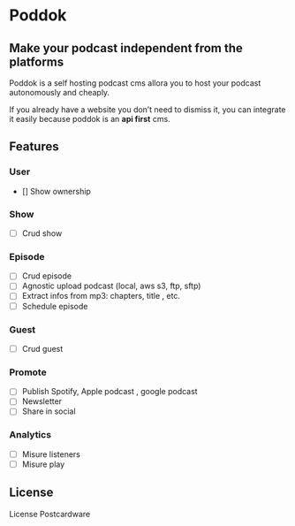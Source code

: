 # Poddok

## Make your podcast independent from the platforms

Poddok is a self hosting podcast cms allora you to host your podcast autonomously and cheaply.

If you already have a website you don’t need to dismiss it, you can integrate it easily because poddok is an **api first** cms.

## Features

### User

- [] Show ownership

### Show

- [ ]  Crud show

### Episode

- [ ]  Crud episode
- [ ]  Agnostic upload podcast (local, aws s3, ftp, sftp)
- [ ]  Extract infos from mp3: chapters, title , etc.
- [ ]  Schedule episode

### Guest

- [ ]  Crud guest

### Promote

- [ ]  Publish Spotify, Apple podcast , google podcast
- [ ]  Newsletter
- [ ]  Share in social

### Analytics

- [ ]  Misure listeners
- [ ]  Misure play

## License

License Postcardware
